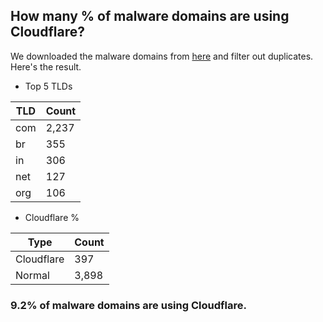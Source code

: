 ## How many % of malware domains are using Cloudflare?


We downloaded the malware domains from [here](https://urlhaus.abuse.ch) and filter out duplicates.
Here's the result.


[//]: # (start replacement)


- Top 5 TLDs

| TLD | Count |
| --- | --- |
| com | 2,237 |
| br | 355 |
| in | 306 |
| net | 127 |
| org | 106 |


- Cloudflare %

| Type | Count |
| --- | --- |
| Cloudflare | 397 |
| Normal | 3,898 |


### 9.2% of malware domains are using Cloudflare.